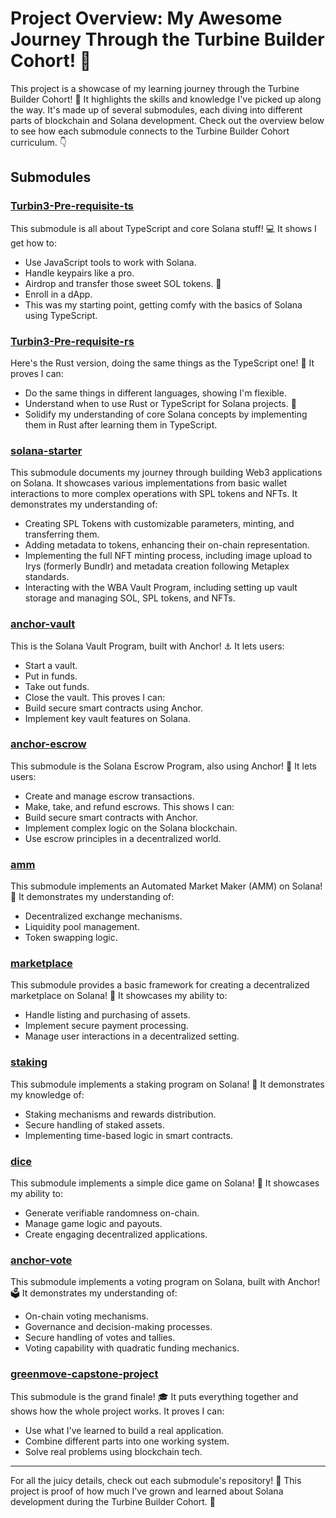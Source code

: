 # Project Overview: My Awesome Journey Through the Turbine Builder Cohort! 🚀

This project is a showcase of my learning journey through the Turbine Builder Cohort! 🎉 It highlights the skills and knowledge I've picked up along the way. It's made up of several submodules, each diving into different parts of blockchain and Solana development. Check out the overview below to see how each submodule connects to the Turbine Builder Cohort curriculum. 👇

## Submodules

### [Turbin3-Pre-requisite-ts](https://github.com/ozoneRatchapon/Turbin3-Pre-requisite-ts)
This submodule is all about TypeScript and core Solana stuff! 💻 It shows I get how to:
- Use JavaScript tools to work with Solana.
- Handle keypairs like a pro.
- Airdrop and transfer those sweet SOL tokens. 💸
- Enroll in a dApp.
- This was my starting point, getting comfy with the basics of Solana using TypeScript.

### [Turbin3-Pre-requisite-rs](https://github.com/ozoneRatchapon/Turbin3-Pre-requisite-rs)
Here's the Rust version, doing the same things as the TypeScript one! 🦀 It proves I can:
- Do the same things in different languages, showing I'm flexible.
- Understand when to use Rust or TypeScript for Solana projects. 🤔
- Solidify my understanding of core Solana concepts by implementing them in Rust after learning them in TypeScript.

### [solana-starter](https://github.com/ozoneRatchapon/solana-starter)
This submodule documents my journey through building Web3 applications on Solana. It showcases various implementations from basic wallet interactions to more complex operations with SPL tokens and NFTs. It demonstrates my understanding of:
- Creating SPL Tokens with customizable parameters, minting, and transferring them.
- Adding metadata to tokens, enhancing their on-chain representation.
- Implementing the full NFT minting process, including image upload to Irys (formerly Bundlr) and metadata creation following Metaplex standards.
- Interacting with the WBA Vault Program, including setting up vault storage and managing SOL, SPL tokens, and NFTs.

### [anchor-vault](https://github.com/ozoneRatchapon/anchor-vault)
This is the Solana Vault Program, built with Anchor! ⚓ It lets users:
- Start a vault.
- Put in funds.
- Take out funds.
- Close the vault.
This proves I can:
- Build secure smart contracts using Anchor.
- Implement key vault features on Solana.

### [anchor-escrow](https://github.com/ozoneRatchapon/anchor-escrow)
This submodule is the Solana Escrow Program, also using Anchor! 🤝 It lets users:
- Create and manage escrow transactions.
- Make, take, and refund escrows.
This shows I can:
- Build secure smart contracts with Anchor.
- Implement complex logic on the Solana blockchain.
- Use escrow principles in a decentralized world.

### [amm](https://github.com/ozoneRatchapon/amm)
This submodule implements an Automated Market Maker (AMM) on Solana! 💱 It demonstrates my understanding of:
- Decentralized exchange mechanisms.
- Liquidity pool management.
- Token swapping logic.

### [marketplace](https://github.com/ozoneRatchapon/marketplace)
This submodule provides a basic framework for creating a decentralized marketplace on Solana! 🛒 It showcases my ability to:
- Handle listing and purchasing of assets.
- Implement secure payment processing.
- Manage user interactions in a decentralized setting.

### [staking](https://github.com/ozoneRatchapon/staking)
This submodule implements a staking program on Solana! 🥩 It demonstrates my knowledge of:
- Staking mechanisms and rewards distribution.
- Secure handling of staked assets.
- Implementing time-based logic in smart contracts.

### [dice](https://github.com/ozoneRatchapon/dice)
This submodule implements a simple dice game on Solana! 🎲 It showcases my ability to:
- Generate verifiable randomness on-chain.
- Manage game logic and payouts.
- Create engaging decentralized applications.

### [anchor-vote](https://github.com/ozoneRatchapon/anchor-vote)
This submodule implements a voting program on Solana, built with Anchor! 🗳️ It demonstrates my understanding of:
- On-chain voting mechanisms.
- Governance and decision-making processes.
- Secure handling of votes and tallies.
- Voting capability with quadratic funding mechanics.

### [greenmove-capstone-project](https://github.com/ozoneRatchapon/greenmove)
This submodule is the grand finale! 🎓 It puts everything together and shows how the whole project works. It proves I can:
- Use what I've learned to build a real application.
- Combine different parts into one working system.
- Solve real problems using blockchain tech.

---

For all the juicy details, check out each submodule's repository! 🧐 This project is proof of how much I've grown and learned about Solana development during the Turbine Builder Cohort. 🌱